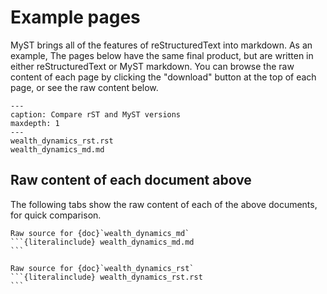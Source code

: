 # Example pages

MyST brings all of the features of reStructuredText into markdown. As an example,
The pages below have the same final product, but are written in either reStructuredText
or MyST markdown. You can browse the raw content of each page by clicking the
"download" button at the top of each page, or see the raw content below.

```{toctree}
---
caption: Compare rST and MyST versions
maxdepth: 1
---
wealth_dynamics_rst.rst
wealth_dynamics_md.md
```

## Raw content of each document above

The following tabs show the raw content of each of the above documents, for quick
comparison.

````{tabbed} MyST Markdown
Raw source for {doc}`wealth_dynamics_md`
```{literalinclude} wealth_dynamics_md.md
```
````

````{tabbed} reStructuredText
Raw source for {doc}`wealth_dynamics_rst`
```{literalinclude} wealth_dynamics_rst.rst
```
````
